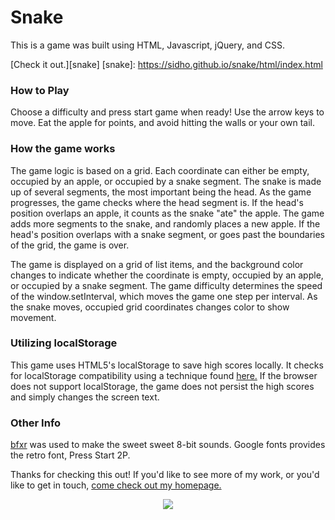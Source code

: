 # Snake

This is a game was built using HTML, Javascript, jQuery, and CSS.

[Check it out.][snake]
[snake]: https://sidho.github.io/snake/html/index.html

### How to Play
Choose a difficulty and press start game when ready! Use the arrow keys to move.
Eat the apple for points, and avoid hitting the walls or your own tail.

### How the game works
The game logic is based on a grid. Each coordinate can either be empty, occupied
by an apple, or occupied by a snake segment. The snake is made up of several
segments, the most important being the head. As the game progresses, the game
checks where the head segment is. If the head's position overlaps an apple, it
counts as the snake "ate" the apple. The game adds more segments to the snake,
and randomly places a new apple. If the head's position overlaps with a snake
segment, or goes past the boundaries of the grid, the game is over.

The game is displayed on a grid of list items, and the background color changes
to indicate whether the coordinate is empty, occupied by an apple, or occupied
by a snake segment. The game difficulty determines the speed of the
window.setInterval, which moves the game one step per interval. As the snake
moves, occupied grid coordinates changes color to show movement.

### Utilizing localStorage
This game uses HTML5's localStorage to save high scores locally. It checks for
localStorage compatibility using a technique found [here.](http://diveintohtml5.info/detect.html#storage) If the browser
does not support localStorage, the game does not persist the high
scores and simply changes the screen text.

### Other Info
[bfxr](www.bfxr.net/) was used to make the sweet sweet 8-bit sounds.
Google fonts provides the retro font, Press Start 2P.

Thanks for checking this out! If you'd like to see more of my work, or you'd like
to get in touch, [come check out my homepage.](http://sidho.me)

<p align="center">
  <a href="http://sidho.me"><img src="http://sidho.me/images/icons/apple-touch-icon-60x60.png"/></a>
</p>
